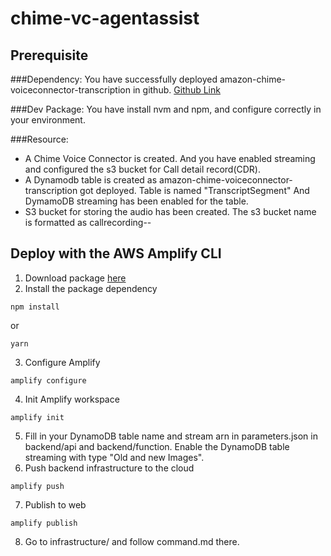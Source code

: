 # chime-vc-agentassist
## Prerequisite
###Dependency:
You have successfully deployed amazon-chime-voiceconnector-transcription in github. [Github Link](https://github.com/aws-samples/amazon-chime-voiceconnector-transcription)

###Dev Package:
You have install nvm and npm, and configure correctly in your environment.

###Resource:
* A Chime Voice Connector is created. And you have enabled streaming and configured the s3 bucket for Call detail record(CDR).
* A Dynamodb table is created as amazon-chime-voiceconnector-transcription got deployed. Table is named "TranscriptSegment" And DymamoDB streaming has been enabled for the table.
* S3 bucket for storing the audio has been created. The s3 bucket name is formatted as callrecording-<aws region>-<aws account>

## Deploy with the AWS Amplify CLI
1. Download package [here](https://github.com/zhizhongk/chime-vc-agentassist)
2. Install the package dependency
```
npm install
```
or
```
yarn
```
3. Configure Amplify
```
amplify configure
```
4. Init Amplify workspace
```
amplify init
```
5. Fill in your DynamoDB table name and stream arn in parameters.json in backend/api and backend/function. Enable the DynamoDB table streaming with type "Old and new Images".
6. Push backend infrastructure to the cloud
```
amplify push
```
7. Publish to web 
```
amplify publish
```
8. Go to infrastructure/ and follow command.md there.
